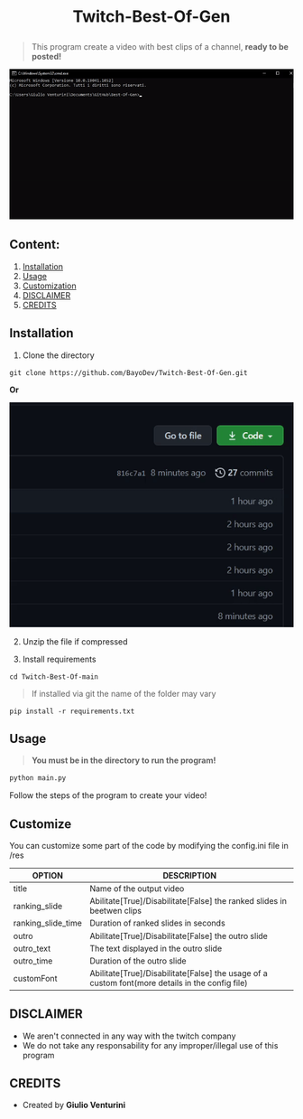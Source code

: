 # <p align="center">Twitch-Best-Of-Gen</p>

<a src="https://img.shields.io/github/license/BayoDev/Twitch-Best-Of-Gen"></a>

>This program create a video with best clips of a channel, **ready to be posted!**

![Download repository](/Images/usage.gif)

## Content:
1. [Installation](#inst)
2. [Usage](#usage)
3. [Customization](#custom)
4. [DISCLAIMER](#disclaimer)
5. [CREDITS](#credits)

<a name="inst"></a>
## Installation

1. Clone the directory
  ```git
  git clone https://github.com/BayoDev/Twitch-Best-Of-Gen.git
  ```
  __Or__
  
  ![Download repository](/Images/install.gif)
  
2. Unzip the file if compressed

3. Install requirements
  ```git
  cd Twitch-Best-Of-main
  ```
  > If installed via git the name of the folder may vary
  ```pip
  pip install -r requirements.txt
  ```

<a name="usage"></a>
## Usage

> **You must be in the directory to run the program!**

```python
python main.py
```

Follow the steps of the program to create your video!

<a name="custom"></a>
## Customize

You can customize some part of the code by modifying the config.ini file in /res

OPTION | DESCRIPTION
------ | -----------
title  | Name of the output video
ranking_slide | Abilitate[True]/Disabilitate[False] the ranked slides in beetwen clips
ranking_slide_time | Duration of ranked slides in seconds
outro | Abilitate[True]/Disabilitate[False] the outro slide
outro_text | The text displayed in the outro slide
outro_time | Duration of the outro slide
customFont | Abilitate[True]/Disabilitate[False] the usage of a custom font(more details in the config file)

<a name="disclaimer"></a>
## DISCLAIMER

* We aren't connected in any way with the twitch company
* We do not take any responsability for any improper/illegal use of this program

<a name="credits"></a>
## CREDITS

* Created by **Giulio Venturini**
